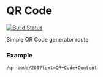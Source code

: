 QR Code
=======

[![Build Status](https://travis-ci.org/nathanmac/qr-code.svg)](https://travis-ci.org/nathanmac/qr-code)

Simple QR Code generator route


### Example
```
/qr-code/200?text=QR+Code+Content
```